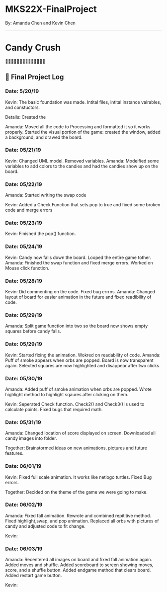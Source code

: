 # MKS22X-FinalProject
By: Amanda Chen and Kevin Chen
***
# Candy Crush
🍬🍬🍬🍬🍬🍬🍬🍬🍬🍬🍬🍬🍬🍬

## 📝 Final Project Log

### Date: 5/20/19
Kevin: 
       The basic foundation was made. 
       Intital files, intital instance vairables, and constuctors. 
       
Details: Created the 

Amanda: 
       Moved all the code to Processing and formatted it so it works properly. 
       Started the visual portion of the game: created the window, added a background, and drawed the board.

### Date: 05/21/19
Kevin:
       Changed UML model.
       Removed variables.
Amanda: 
       Modeified some variables to add colors to the candies and had the candies show up on the board.

### Date: 05/22/19
Amanda: 
       Started writing the swap code

Kevin: 
       Added a Check Function that sets pop to true and fixed some broken code and merge errors
       
### Date: 05/23/19
Kevin: 
       Finished the pop() function.

### Date: 05/24/19
Kevin: 
       Candy now falls down the board.
       Looped the entire game tother.
Amanda: 
       Finished the swap function and fixed merge errors.
       Worked on Mouse click function.

### Date: 05/28/19
Kevin: 
       Did commenting on the code.
       Fixed bug errros.
Amanda: 
       Changed layout of board for easier animation in the future and fixed readibility of code.

### Date: 05/29/19
Amanda: Split game function into two so the board now shows empty squares before candy falls.

### Date: 05/29/19
Kevin:
        Started fixing the animation. 
        Wokred on readability of code.
Amanda: 
        Puff of smoke appears when orbs are popped.
        Board is now transparent again.
        Selected squares are now highlighted and disappear after two clicks.

### Date: 05/30/19
Amanda: 
        Added puff of smoke animation when orbs are popped.
        Wrote highlight method to highlight sqaures after clicking on them.
        
Kevin: 
        Seperated Check function.
        Check2() and Check3() is used to calculate points.
        Fixed bugs that required math.
        
### Date: 05/31/19
Amanda: 
        Changed location of score displayed on screen.
        Downloaded all candy images into folder.
        
Together:
        Brainstormed ideas on new animations, pictures and future features.
        
### Date: 06/01/19
Kevin: 
        Fixed full scale animation. It works like netlogo turtles.
        Fixed Bug errors.
       
Together:
        Decided on the theme of the game we were going to make.

### Date: 06/02/19
Amanda: 
        Fixed fall animation.
        Rewrote and combined repititive method.
        Fixed highlight,swap, and pop animation.
        Replaced all orbs with pictures of candy and adjusted code to fit change.
        
Kevin:

### Date: 06/03/19
Amanda: 
        Recentered all images on board and fixed fall animation again.
        Added moves and shuffle.
        Added scoreboard to screen showing moves, score, and a shuffle button.
        Added endgame method that clears board.
        Added restart game button.
        
Kevin:
